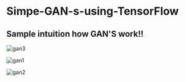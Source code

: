 # Simpe-GAN-s-using-TensorFlow

## Sample intuition how GAN'S work!!


![gan3](https://user-images.githubusercontent.com/51853466/89400572-b77ccc00-d731-11ea-812a-fadab3123ffc.PNG)

![gan1](https://user-images.githubusercontent.com/51853466/89400670-daa77b80-d731-11ea-9cc8-b0e038e90478.PNG)

![gan2](https://user-images.githubusercontent.com/51853466/89400763-f743b380-d731-11ea-98b6-282e89f2008a.PNG)

